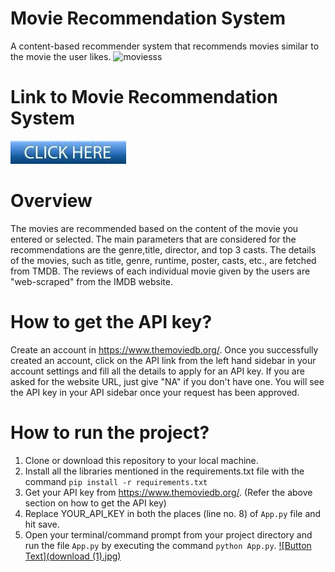 # Movie Recommendation System
A content-based recommender system that recommends movies similar to the movie the user likes.
![moviesss](https://user-images.githubusercontent.com/118895788/212539268-62cd9cde-8a2a-4efb-8c73-4048144cb489.png)

# Link to Movie Recommendation System

[![Button Text](buttonclickhere.jpg)](https://ankitasawant12-movie-recommender-system-app-4m6r2x.streamlit.app/)




# Overview
The movies are recommended based on the content of the movie you entered or selected. The main parameters that are considered for the recommendations are the genre,title, director, and top 3 casts. The details of the movies, such as title, genre, runtime, poster, casts, etc., are fetched from TMDB. The reviews of each individual movie given by the users are "web-scraped" from the IMDB website.



# How to get the API key?
Create an account in https://www.themoviedb.org/. Once you successfully created an account, click on the API link from the left hand sidebar in your account settings and fill all the details to apply for an API key. If you are asked for the website URL, just give "NA" if you don't have one. You will see the API key in your API sidebar once your request has been approved.

# How to run the project?
1. Clone or download this repository to your local machine.
2. Install all the libraries mentioned in the requirements.txt file with the command `pip install -r requirements.txt`
3. Get your API key from https://www.themoviedb.org/. (Refer the above section on how to get the API key)
4. Replace YOUR_API_KEY in both the places (line no. 8) of `App.py` file and hit save.
5. Open your terminal/command prompt from your project directory and run the file `App.py` by executing the command `python App.py`.
[![Button Text](download (1).jpg)](https://ankitasawant12-movie-recommender-system-app-4m6r2x.streamlit.app/)
